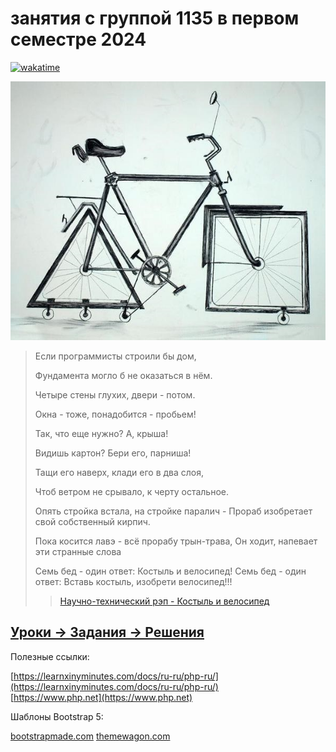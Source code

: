 # занятия с группой 1135 в первом семестре 2024
[![wakatime](https://wakatime.com/badge/github/madhowl/2024.svg?style=plastic)](https://wakatime.com/badge/github/madhowl/2024)

![Костыль и велосипед](doc/img/1.jpg)
> Если программисты строили бы дом,
> 
> Фундамента могло б не оказаться в нём.
> 
> Четыре стены глухих, двери - потом.
> 
> Окна - тоже, понадобится - пробьем!
> 
> Так, что еще нужно? А, крыша!
> 
> Видишь картон? Бери его, парниша!
> 
> Тащи его наверх, клади его в два слоя,
> 
> Чтоб ветром не срывало, к черту остальное.
> 
> Опять стройка встала, на стройке паралич - Прораб изобретает свой собственный кирпич.
> 
> Пока косится лавэ - всё прорабу трын-трава, Он ходит, напевает эти странные слова
> 
>
> Семь бед - один ответ:
> Костыль и велосипед!
> Семь бед - один ответ:
> Вставь костыль, изобрети велосипед!!!
>
> >[Научно-технический рэп - Костыль и велосипед](https://www.youtube.com/watch?v=wjFgOckkVYM)


## [Уроки -> Задания -> Решения ](/doc/index.md)


Полезные ссылки:

[https://learnxinyminutes.com/docs/ru-ru/php-ru/](https://learnxinyminutes.com/docs/ru-ru/php-ru/)  
[https://www.php.net](https://www.php.net)

Шаблоны Bootstrap 5:

[bootstrapmade.com](https://bootstrapmade.com/bootstrap-5-templates/) 
[themewagon.com](https://themewagon.com/theme-framework/bootstrap-5/?swoof=1&pa_price=free&really_curr_tax=28-pa_frameworks)
